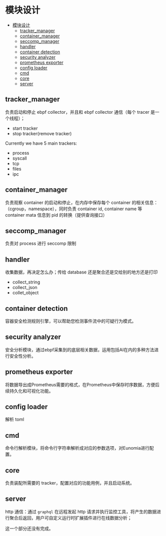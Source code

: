 # 模块设计

<!-- TOC -->

- [模块设计](#模块设计)
  - [tracker_manager](#tracker_manager)
  - [container_manager](#container_manager)
  - [seccomp_manager](#seccomp_manager)
  - [handler](#handler)
  - [container detection](#container-detection)
  - [security analyzer](#security-analyzer)
  - [prometheus exporter](#prometheus-exporter)
  - [config loader](#config-loader)
  - [cmd](#cmd)
  - [core](#core)
  - [server](#server)

<!-- /TOC -->

## tracker_manager

  负责启动和停止 ebpf collector，并且和 ebpf collector 通信（每个 tracer 是一个线程）；

- start tracker
- stop tracker(remove tracker)

Currently we have 5 main trackers:

- process
- syscall
- tcp
- files
- ipc

## container_manager

  负责观察 container 的启动和停止，在内存中保存每个 container 的相关信息：（cgroup，namespace），同时负责 container id, container name 等 container mata 信息到 pid 的转换（提供查询接口）

## seccomp_manager

  负责对 process 进行 seccomp 限制

## handler

  收集数据，再决定怎么办；传给 database 还是聚合还是交给别的地方还是打印

- collect_string
- collect_json
- collet_object

## container detection

容器安全检测规则引擎，可以帮助您检测事件流中的可疑行为模式。

## security analyzer

安全分析模块，通过ebpf采集到的底层相关数据，运用包括AI在内的多种方法进行安全性分析。

## prometheus exporter

将数据导出成Prometheus需要的格式，在Prometheus中保存时序数据，方便后续持久化和可视化功能。

## config loader

解析 toml

## cmd

命令行解析模块，将命令行字符串解析成对应的参数选项，对Eunomia进行配置。

## core

负责装配所需要的 tracker，配置对应的功能用例，并且启动系统。

## server

http 通信：通过 `graphql` 在远程发起 http 请求并执行监控工具，将产生的数据进行聚合后返回，用户可自定义运行时扩展插件进行在线数据分析；

这一个部分还没有完成。